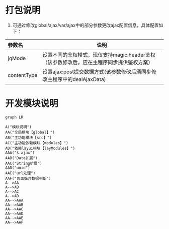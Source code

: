 # 打包说明
1. 可通过修改global/ajax/var/ajax中的部分参数更改ajax配置信息，具体配置如下：

|参数名|说明|
|:-----  |-----                           |
|jqMode|设置不同的鉴权模式，现仅支持magic:header鉴权（该参数修改后，应在主程序同步提供鉴权方案）|
|contentType|设置ajax:post提交数据方式(该参数修改后须同步修改主程序中的dealAjaxData)|

# 开发模块说明
```mermaid
graph LR

A("模块说明")
AA("全局模块【global】")
AB("主功能模块【src】")
AC("主功能依赖模块【modules】")
AD("依赖layui模块【layModules】")
AAA("$.ajax")
AAB("Date扩展")
AAC("String扩展")
AAD("uuid")
AAE("url处理")
AAF("页面临时数据判断")
A-->AA
A-->AB
A-->AC
A-->AD
AA-->AAA
AA-->AAB
AA-->AAC
AA-->AAD
AA-->AAE
AA-->AAF
```